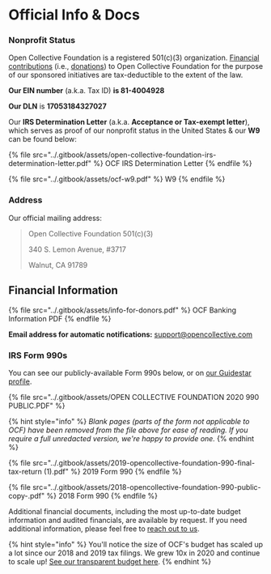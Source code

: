 # Official Info & Docs

### Nonprofit Status

Open Collective Foundation is a registered 501(c)(3) organization. [Financial contributions](https://docs.opencollective.foundation/how-it-works/financial-contributions) (i.e., [donations](https://docs.opencollective.foundation/about/these-docs)) to Open Collective Foundation for the purpose of our sponsored initiatives are tax-deductible to the extent of the law.

**Our EIN number** (a.k.a. Tax ID) **is 81-4004928**&#x20;

**Our DLN** is **17053184327027**&#x20;

Our **IRS Determination Letter** (a.k.a. **Acceptance or Tax-exempt letter**), which serves as proof of our nonprofit status in the United States & our **W9** can be found below:

{% file src="../.gitbook/assets/open-collective-foundation-irs-determination-letter.pdf" %}
OCF IRS Determination Letter
{% endfile %}

{% file src="../.gitbook/assets/ocf-w9.pdf" %}
W9
{% endfile %}

### Address

Our official mailing address:

> Open Collective Foundation 501(c)(3)
>
> 340 S. Lemon Avenue, #3717
>
> Walnut, CA 91789

## ​Financial Information

{% file src="../.gitbook/assets/info-for-donors.pdf" %}
OCF Banking Information PDF
{% endfile %}

**Email address for automatic notifications:** [support@opencollective.com](mailto:support@opencollective.com)

### IRS Form 990s

You can see our publicly-available Form 990s below, or on [our Guidestar profile](https://www.guidestar.org/profile/81-4004928).

{% file src="../.gitbook/assets/OPEN COLLECTIVE FOUNDATION 2020 990 PUBLIC.PDF" %}

{% hint style="info" %}
_Blank pages (parts of the form not applicable to OCF) have been removed from the file above for ease of reading. If you require a full unredacted version, we're happy to provide one._
{% endhint %}

{% file src="../.gitbook/assets/2019-opencollective-foundation-990-final-tax-return (1).pdf" %}
2019 Form 990
{% endfile %}

{% file src="../.gitbook/assets/2018-opencollective-foundation-990-public-copy-.pdf" %}
2018 Form 990
{% endfile %}

Additional financial documents, including the most up-to-date budget information and audited financials, are available by request. If you need additional information, please feel free to [reach out to us](mailto:contact@opencollective.com).

{% hint style="info" %}
You'll notice the size of OCF's budget has scaled up a lot since our 2018 and 2019 tax filings. We grew 10x in 2020 and continue to scale up! [See our transparent budget here](https://opencollective.com/foundation#category-BUDGET).
{% endhint %}

